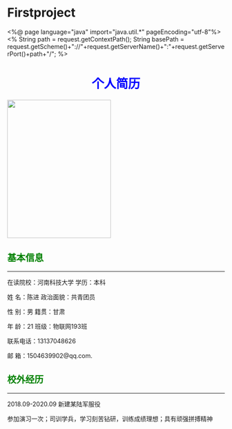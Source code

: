 # Firstproject
<%@ page language="java" import="java.util.*" pageEncoding="utf-8"%>
<%
String path = request.getContextPath();
String basePath = request.getScheme()+"://"+request.getServerName()+":"+request.getServerPort()+path+"/";
%>

<!DOCTYPE HTML PUBLIC "-//W3C//DTD HTML 4.01 Transitional//EN">
<html>
  <head>
    <base href="<%=basePath%>">
    <title>My JSP 'MyJsp.jsp' starting page</title>
	<meta http-equiv="pragma" content="no-cache">
	<meta http-equiv="cache-control" content="no-cache">
	<meta http-equiv="expires" content="0">    
	<meta http-equiv="keywords" content="keyword1,keyword2,keyword3">
	<meta http-equiv="description" content="This is my page">
	<!--
	<link rel="stylesheet" type="text/css" href="styles.css">
	-->

  </head>
  
  <body>
   <h1 style="color:blue;text-align:center">个人简历</h1>
  <img loading="lazy" src="image/QQ图片20210325151639.jpg" width="240" height="320" />
<h2 style="color:green"> 基本信息</h2>
<hr/>
     <p>在读院校：河南科技大学     学历：本科</p>
     <p>姓       名：陈进        政治面貌：共青团员</p>
     <p>性       别：男                      籍贯：甘肃</p>
     <p>年       龄：21          班级：物联网193班</p>
     <p>联系电话：13137048626</p>
     <p>邮       箱：1504639902@qq.com.</p>
     <h2 style="color:green"> 校外经历</h2>
     <hr/>
     <p>2018.09-2020.09   新建某陆军服役</p>
     <P>参加演习一次；司训学兵，学习刻苦钻研，训练成绩理想；具有顽强拼搏精神</P>
       
  </body>
</html>
